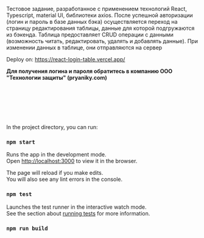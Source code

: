 Тестовое задание, разработанное с применением технологий React, Typescript, material UI, библиотеки axios.
После успешной авторизации (логин и пароль в базе данных бэка) осуществляется переход на страницу редактирования таблицы, данные для которой подгружаются из бэкенда. Таблица предоставляет CRUD операции с данными (возможность читать, редактировать, удалять и добавлять данные). При изменении данных в таблице, они отправляются на сервер

Deploy on: https://react-login-table.vercel.app/

<b>Для получения логина и пароля обратитесь в компанию ООО "Технологии защиты" (pryaniky.com)</b>


<br/><br/><br/><br/><br/>


In the project directory, you can run:

### `npm start`

Runs the app in the development mode.\
Open [http://localhost:3000](http://localhost:3000) to view it in the browser.

The page will reload if you make edits.\
You will also see any lint errors in the console.

### `npm test`

Launches the test runner in the interactive watch mode.\
See the section about [running tests](https://facebook.github.io/create-react-app/docs/running-tests) for more information.

### `npm run build`


